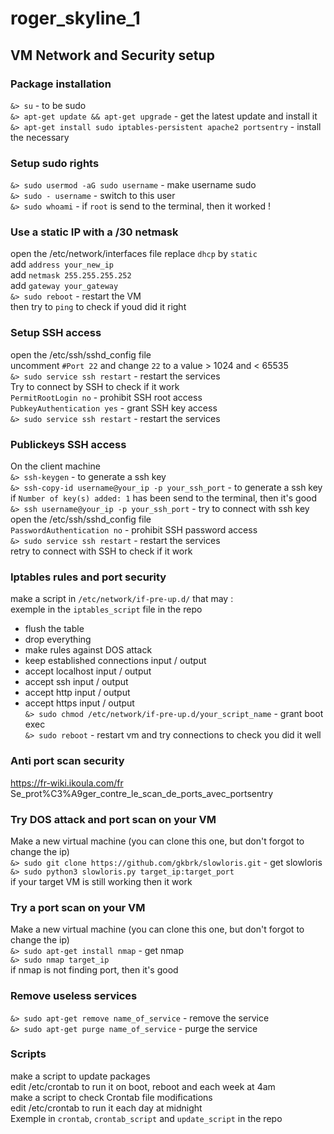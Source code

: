 # roger_skyline_1

## VM Network and Security setup

### Package installation
`&> su` - to be sudo<br>
`&> apt-get update && apt-get upgrade` - get the latest update and install it<br>
`&> apt-get install sudo iptables-persistent apache2 portsentry` - install the necessary
### Setup sudo rights
`&> sudo usermod -aG sudo username` - make username sudo<br>
`&> sudo - username` - switch to this user<br>
`&> sudo whoami` - if `root` is send to the terminal, then it worked !
### Use a static IP with a /30 netmask
open the /etc/network/interfaces file
replace `dhcp` by `static`<br>
add `address your_new_ip`<br>
add `netmask 255.255.255.252`<br>
add `gateway your_gateway`<br>
`&> sudo reboot` - restart the VM<br>
then try to `ping` to check if youd did it right
### Setup SSH access
open the /etc/ssh/sshd_config file<br>
uncomment `#Port 22` and change `22` to a value > 1024 and < 65535<br>
`&> sudo service ssh restart` - restart the services<br>
Try to connect by SSH to check if it work<br>
`PermitRootLogin no` - prohibit SSH root access<br>
`PubkeyAuthentication yes` - grant SSH key access<br>
`&> sudo service ssh restart` - restart the services
### Publickeys SSH access
On the client machine<br>
`&> ssh-keygen` - to generate a ssh key<br>
`&> ssh-copy-id username@your_ip -p your_ssh_port` - to generate a ssh key<br>
if `Number of key(s) added: 1` has been send to the terminal, then it's good<br>
`&> ssh username@your_ip -p your_ssh_port` - try to connect with ssh key<br>
open the /etc/ssh/sshd_config file<br>
`PasswordAuthentication no` - prohibit SSH password access<br>
`&> sudo service ssh restart` - restart the services<br>
retry to connect with SSH to check if it work
### Iptables rules and port security
make a script in `/etc/network/if-pre-up.d/` that may :<br>
exemple in the `iptables_script` file in the repo<br>
- flush the table<br>
- drop everything<br>
- make rules against DOS attack<br>
- keep established connections input / output<br>
- accept localhost input / output<br>
- accept ssh input / output<br>
- accept http input / output<br>
- accept https input / output<br>
`&> sudo chmod /etc/network/if-pre-up.d/your_script_name` - grant boot exec<br>
`&> sudo reboot` - restart vm and try connections to check you did it well
### Anti port scan security
https://fr-wiki.ikoula.com/fr Se_prot%C3%A9ger_contre_le_scan_de_ports_avec_portsentry
### Try DOS attack and port scan on your VM
Make a new virtual machine (you can clone this one, but don't forgot to change the ip)<br>
`&> sudo git clone https://github.com/gkbrk/slowloris.git` - get slowloris<br>
`&> sudo python3 slowloris.py target_ip:target_port`<br>
if your target VM is still working then it work
### Try a port scan on your VM
Make a new virtual machine (you can clone this one, but don't forgot to change the ip)<br>
`&> sudo apt-get install nmap` - get nmap<br>
`&> sudo nmap target_ip`<br>
if nmap is not finding port, then it's good
### Remove useless services
`&> sudo apt-get remove name_of_service` - remove the service<br>
`&> sudo apt-get purge name_of_service` - purge the service
### Scripts
make a script to update packages<br>
edit /etc/crontab to run it on boot, reboot and each week at 4am<br>
make a script to check Crontab file modifications<br>
edit /etc/crontab to run it each day at midnight<br>
Exemple in `crontab`, `crontab_script` and `update_script` in the repo

